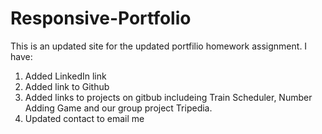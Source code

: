 # Responsive-Portfolio

This is an updated site for the updated portfilio homework assignment.  I have:

1. Added LinkedIn link
2. Added link to Github
3. Added links to projects on gitbub includeing Train Scheduler, Number Adding Game and our group project Tripedia.
4. Updated contact to email me